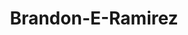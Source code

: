 ---
title: Brandon-E-Ramirez
github: https://github.com/Brandon-E-Ramirez
mode: dark
transition: 3s
archetype:
  - Little Bit of Everything
---